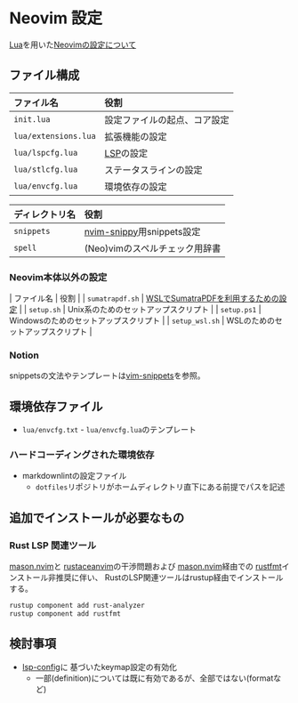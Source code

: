 # Neovim 設定

[Lua](https://www.lua.org/docs.html)を用いた[Neovimの設定について](https://neovim.io/doc/user/lua.html)

## ファイル構成

| ファイル名 | 役割 |
|  :-- | :-- |
| `init.lua` | 設定ファイルの起点、コア設定 |
| `lua/extensions.lua` | 拡張機能の設定 |
| `lua/lspcfg.lua` | [LSP](https://neovim.io/doc/user/lsp.html)の設定 |
| `lua/stlcfg.lua` | ステータスラインの設定 |
| `lua/envcfg.lua` | 環境依存の設定 |

| ディレクトリ名 | 役割 |
| :-- | :-- |
| `snippets` | [nvim-snippy](https://github.com/dcampos/nvim-snippy)用snippets設定 |
| `spell` | (Neo)vimのスペルチェック用辞書 |

### Neovim本体以外の設定

| ファイル名 | 役割 |
| `sumatrapdf.sh` | [WSLでSumatraPDFを利用するための設定](https://github.com/lervag/vimtex/issues/2566#issuecomment-1322886643) |
| `setup.sh` | Unix系のためのセットアップスクリプト |
| `setup.ps1` | Windowsのためのセットアップスクリプト |
| `setup_wsl.sh` | WSLのためのセットアップスクリプト |

### Notion

snippetsの文法やテンプレートは[vim-snippets](https://github.com/honza/vim-snippets)を参照。

## 環境依存ファイル

*   `lua/envcfg.txt` - `lua/envcfg.lua`のテンプレート

### ハードコーディングされた環境依存

*   markdownlintの設定ファイル
    *   `dotfiles`リポジトリがホームディレクトリ直下にある前提でパスを記述

## 追加でインストールが必要なもの

### Rust LSP 関連ツール

[mason.nvim](https://github.com/williamboman/mason.nvim)と
[rustaceanvim](https://github.com/mrcjkb/rustaceanvim)の干渉問題および
[mason.nvim](https://github.com/williamboman/mason.nvim)経由での
[rustfmt](https://github.com/rust-lang/rustfmt)インストール非推奨に伴い、
RustのLSP関連ツールはrustup経由でインストールする。

```zsh
rustup component add rust-analyzer
rustup component add rustfmt
```

## 検討事項

*   [lsp-config](https://github.com/neovim/nvim-lspconfig?tab=readme-ov-file#suggested-configuration)に
  基づいたkeymap設定の有効化
    *   一部(definition)については既に有効であるが、全部ではない(formatなど)
